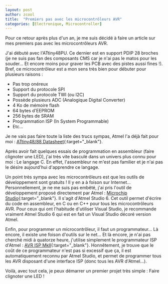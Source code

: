 ```yaml
---
layout: post
author: zcool
title:  "Premiers pas avec les microcontrôleurs AVR"
categories: [Electronique, Microcontroller]
---
```


Pour ce retour après plus d'un an, je me suis décidé à faire un article sur mes premiers pas
avec les microcontrôleurs AVR.

J'ai débuté avec l'ATtiny48PU. Ce dernier est en support PDIP 28 broches (je ne suis pas fan
des composants CMS car je n'ai pas le matos pour les souder… Et encore moins pour graver les
PCB avec des pistes aussi fines !). Bref, ce microcontrôleur est a mon sens très bien pour
débuter pour plusieurs raisons :

- Pas trop onéreux
- Support du protocole SPI
- Support du protocole TWI (ou I2C)
- Possède plusieurs ADC (Analogique Digital Converter)
- 4 Ko de mémoire flash
- 64 bytes d'EEPROM
- 256 bytes de SRAM
- Programmation ISP (In System Programmable)
- Etc...

Je ne vais pas faire toute la liste des trucs sympas, Atmel l'a déjà fait pour moi :
[ATtiny48/88 Datasheet](https://ww1.microchip.com/downloads/en/DeviceDoc/doc8008.pdf){:target="_blank"}.

Après avoir fait quelques essais de programmation en assembleur (faire clignoter une LED),
j'ai très vite basculé dans un univers plus connu pour moi : Le langage C. En effet,
l'assembleur ne m'est pas familier et je n'ai pas le désire aujourd'hui d'apprendre ce langage.

Un point très sympa avec les microcontrôleurs est que les outils de développement sont gratuits !
Il y en a à foison sur Internet... Personnellement, je ne me suis pas embêté, j'ai pris
l'outil de développement proposé directement par Atmel :
[Microchip Studio](https://www.microchip.com/en-us/tools-resources/develop/microchip-studio){:target="_blank"}. Il s'agit d'Atmel Studio 6. Cet outil permet
d'écrire du code en assembleur, en C ou en C++ pour tous les microcontrôleurs AVR. Pour
ceux qui ont l'habitude d'utiliser Visual Studio, je recommande vraiment Atmel Studio 6
qui est en fait un Visual Studio décoré version Atmel.

Enfin, pour programmer un microcontrôleur, il faut un programmateur… Là encore, il existe
une foison d'outils sur le net... Et là encore, je n'ai pas cherché midi à quatorze heure,
j'utilise simplement le programmateur ISP d'Atmel : [AVR ISP MkII](https://www.microchip.com/en-us/development-tool/atavrisp2){:target="_blank"}.
Honnêtement, je trouve que le coût de ce programmateur n'est pas si excessif que ça, il est
automatiquement reconnu par Atmel Studio, et permet de programmer tous les AVR disposant
d'une interface ISP (donc tous les AVR d'Atmel...).

Voilà, avec tout cela, je peux démarrer un premier projet très simple : Faire clignoter une LED !
